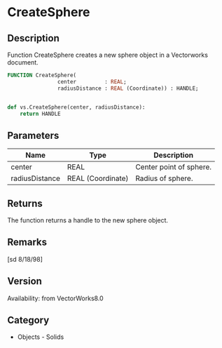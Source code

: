 # CreateSphere

## Description
Function CreateSphere creates a new sphere object in a Vectorworks document.

```pascal
FUNCTION CreateSphere(
				center         : REAL;
				radiusDistance : REAL (Coordinate)) : HANDLE;
```

```python

def vs.CreateSphere(center, radiusDistance):
    return HANDLE
```

## Parameters
|Name|Type|Description|
|---|---|---|
|center|REAL|Center point of sphere.|
|radiusDistance|REAL (Coordinate)|Radius of sphere.|

## Returns
The function returns a handle to the new sphere object.

## Remarks
[sd 8/18/98]

## Version
Availability: from VectorWorks8.0
## Category
* Objects - Solids

